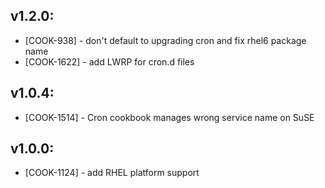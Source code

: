 ## v1.2.0:

* [COOK-938] - don't default to upgrading cron and fix rhel6 package name
* [COOK-1622] - add LWRP for cron.d files

## v1.0.4:

* [COOK-1514] - Cron cookbook manages wrong service name on SuSE

## v1.0.0:

* [COOK-1124] - add RHEL platform support
